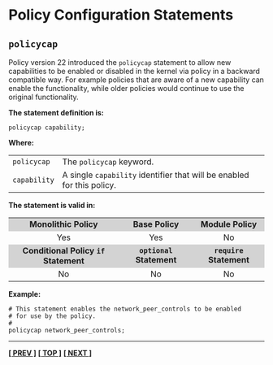 # Policy Configuration Statements

## `policycap`

Policy version 22 introduced the `policycap` statement to allow new
capabilities to be enabled or disabled in the kernel via policy in a
backward compatible way. For example policies that are aware of a new
capability can enable the functionality, while older policies would
continue to use the original functionality.

**The statement definition is:**

`policycap capability;`

**Where:**

<table>
<tbody>
<tr>
<td><code>policycap</code></td>
<td>The <code>policycap</code> keyword.</td>
</tr>
<tr>
<td><code>capability</code></td>
<td>A single <code>capability</code> identifier that will be enabled for this policy.</td>
</tr>
</tbody>
</table>

**The statement is valid in:**

<table style="text-align:center">
<tbody>
<tr style="background-color:#D3D3D3;">
<td><strong>Monolithic Policy</strong></td>
<td><strong>Base Policy</strong></td>
<td><strong>Module Policy</strong></td>
</tr>
<tr>
<td>Yes</td>
<td>Yes</td>
<td>No</td>
</tr>
<tr style="background-color:#D3D3D3;">
<td><strong>Conditional Policy <code>if</code> Statement</strong></td>
<td><strong><code>optional</code> Statement</strong></td>
<td><strong><code>require</code> Statement</strong></td>
</tr>
<tr>
<td>No</td>
<td>No</td>
<td>No</td>
</tr>
</tbody>
</table>

**Example:**

```
# This statement enables the network_peer_controls to be enabled
# for use by the policy.
#
policycap network_peer_controls;
```


<!-- %CUTHERE% -->

---
**[[ PREV ]](kernel_policy_language.md)** **[[ TOP ]](#)** **[[ NEXT ]](default_rules.md)**
